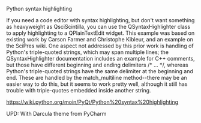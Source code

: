 Python syntax highlighting

If you need a code editor with syntax highlighting, but don't want something as heavyweight as QsciScintilla, you can use the QSyntaxHighlighter class to apply highlighting to a QPlainTextEdit widget. 
This example was based on existing work by Carson Farmer and Christophe Kibleur, and an example on the SciPres wiki. One aspect not addressed by this prior work is handling of Python's triple-quoted strings, which may span multiple lines; the QSyntaxHighlighter documentation includes an example for C++ comments, but those have different beginning and ending delimiters /* ... */, whereas Python's triple-quoted strings have the same delimiter at the beginning and end. These are handled by the match_multiline method--there may be an easier way to do this, but it seems to work pretty well, although it still has trouble with triple-quotes embedded inside another string.

https://wiki.python.org/moin/PyQt/Python%20syntax%20highlighting

UPD: With Darcula theme from PyCharm
